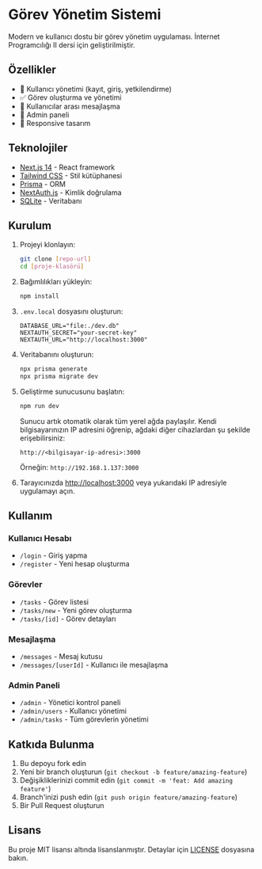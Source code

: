 # Görev Yönetim Sistemi

Modern ve kullanıcı dostu bir görev yönetim uygulaması. İnternet Programcılığı II dersi için geliştirilmiştir.

## Özellikler

- 👥 Kullanıcı yönetimi (kayıt, giriş, yetkilendirme)
- ✅ Görev oluşturma ve yönetimi
- 💬 Kullanıcılar arası mesajlaşma
- 👑 Admin paneli
- 📱 Responsive tasarım

## Teknolojiler

- [Next.js 14](https://nextjs.org/) - React framework
- [Tailwind CSS](https://tailwindcss.com/) - Stil kütüphanesi
- [Prisma](https://www.prisma.io/) - ORM
- [NextAuth.js](https://next-auth.js.org/) - Kimlik doğrulama
- [SQLite](https://www.sqlite.org/) - Veritabanı

## Kurulum

1. Projeyi klonlayın:
   ```bash
   git clone [repo-url]
   cd [proje-klasörü]
   ```

2. Bağımlılıkları yükleyin:
   ```bash
   npm install
   ```

3. `.env.local` dosyasını oluşturun:
   ```env
   DATABASE_URL="file:./dev.db"
   NEXTAUTH_SECRET="your-secret-key"
   NEXTAUTH_URL="http://localhost:3000"
   ```

4. Veritabanını oluşturun:
   ```bash
   npx prisma generate
   npx prisma migrate dev
   ```

5. Geliştirme sunucusunu başlatın:
   ```bash
   npm run dev
   ```

   Sunucu artık otomatik olarak tüm yerel ağda paylaşılır. Kendi bilgisayarınızın IP adresini öğrenip, ağdaki diğer cihazlardan şu şekilde erişebilirsiniz:
   
   ```
   http://<bilgisayar-ip-adresi>:3000
   ```
   
   Örneğin: `http://192.168.1.137:3000`

6. Tarayıcınızda [http://localhost:3000](http://localhost:3000) veya yukarıdaki IP adresiyle uygulamayı açın.

## Kullanım

### Kullanıcı Hesabı
- `/login` - Giriş yapma
- `/register` - Yeni hesap oluşturma

### Görevler
- `/tasks` - Görev listesi
- `/tasks/new` - Yeni görev oluşturma
- `/tasks/[id]` - Görev detayları

### Mesajlaşma
- `/messages` - Mesaj kutusu
- `/messages/[userId]` - Kullanıcı ile mesajlaşma

### Admin Paneli
- `/admin` - Yönetici kontrol paneli
- `/admin/users` - Kullanıcı yönetimi
- `/admin/tasks` - Tüm görevlerin yönetimi

## Katkıda Bulunma

1. Bu depoyu fork edin
2. Yeni bir branch oluşturun (`git checkout -b feature/amazing-feature`)
3. Değişikliklerinizi commit edin (`git commit -m 'feat: Add amazing feature'`)
4. Branch'inizi push edin (`git push origin feature/amazing-feature`)
5. Bir Pull Request oluşturun

## Lisans

Bu proje MIT lisansı altında lisanslanmıştır. Detaylar için [LICENSE](LICENSE) dosyasına bakın.
